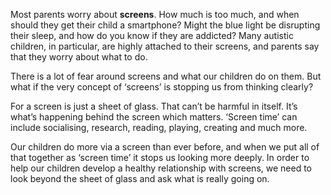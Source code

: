 Most parents worry about **screens**. How much is too much, and when should they get their child a smartphone? Might the blue light be disrupting their sleep, and how do you know if they are addicted? Many autistic children, in particular, are highly attached to their screens, and parents say that they worry about what to do. 

There is a lot of fear around screens and what our children do on them. But what if the very concept of ‘screens’ is stopping us from thinking clearly? 

For a screen is just a sheet of glass. That can’t be harmful in itself.  It’s what’s happening behind the screen which matters.  ‘Screen time’ can include socialising, research, reading, playing, creating and much more.  

Our children do more via a screen than ever before, and when we put all of that together as ‘screen time’ it stops us looking more deeply.  In order to help our children develop a healthy relationship with screens, we need to look beyond the sheet of glass and ask what is really going on.